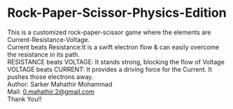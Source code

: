 # Rock-Paper-Scissor-Physics-Edition
This is a customized rock-paper-scissor game where the elements are Current-Resistance-Voltage.
<br>
Current beats Resistance:It is a swift electron flow & can easily overcome the resistance in its path.
<br>
RESISTANCE beats VOLTAGE: It stands strong, blocking the flow of Voltage
<br>
VOLTAGE beats CURRENT: It provides a driving force for the Current. It pushes those electrons away.
<br>
Author: Sarker Mahathir Mohammad
<br>
Mail: 0.mahathir.2@gmail.com
<br>
Thank You!!